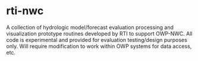# rti-nwc
A collection of hydrologic model/forecast evaluation processing and visualization prototype routines developed by RTI to support OWP-NWC.   All code is experimental and provided for evaluation testing/design purposes only. Will require modification to work within OWP systems for data access, etc.
